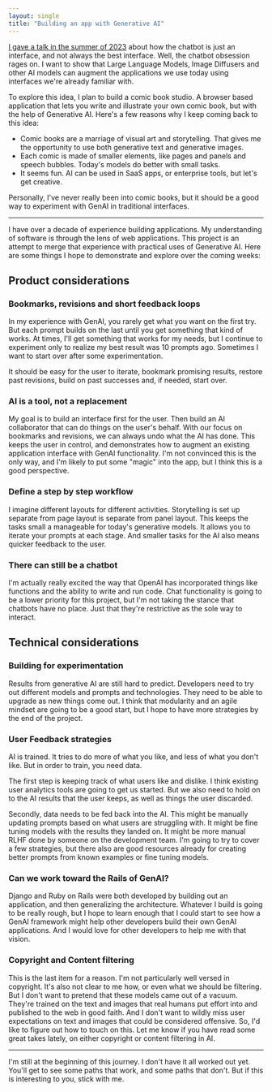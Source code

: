 ```yaml
---
layout: single
title: "Building an app with Generative AI"
---
```


[I gave a talk in the summer of 2023](https://www.youtube.com/watch?v=kNiY-HYaqUc) about how the chatbot is just an interface, and not always the best interface. Well, the chatbot obsession rages on. I want to show that Large Language Models, Image Diffusers and other AI models can augment the applications we use today using interfaces we're already familiar with.

To explore this idea, I plan to build a comic book studio. A browser based application that lets you write and illustrate your own comic book, but with the help of Generative AI. Here's a few reasons why I keep coming back to this idea:

- Comic books are a marriage of visual art and storytelling. That gives me the opportunity to use both generative text and generative images.
- Each comic is made of smaller elements, like pages and panels and speech bubbles. Today's models do better with small tasks.
- It seems fun. AI can be used in SaaS apps, or enterprise tools, but let's get creative.

Personally, I've never really been into comic books, but it should be a good way to experiment with GenAI in traditional interfaces.

--------------------

I have over a decade of experience building applications. My understanding of software is through the lens of web applications. This project is an attempt to merge that experience with practical uses of Generative AI. Here are some things I hope to demonstrate and explore over the coming weeks:

## Product considerations

### Bookmarks, revisions and short feedback loops
In my experience with GenAI, you rarely get what you want on the first try. But each prompt builds on the last until you get something that kind of works. At times, I'll get something that works for my needs, but I continue to experiment only to realize my best result was 10 prompts ago. Sometimes I want to start over after some experimentation.

It should be easy for the user to iterate, bookmark promising results, restore past revisions, build on past successes and, if needed, start over.

### AI is a tool, not a replacement
My goal is to build an interface first for the user. Then build an AI collaborator that can do things on the user's behalf. With our focus on bookmarks and revisions, we can always undo what the AI has done. This keeps the user in control, and demonstrates how to augment an existing application interface with GenAI functionality. I'm not convinced this is the only way, and I'm likely to put some "magic" into the app, but I think this is a good perspective.

### Define a step by step workflow
I imagine different layouts for different activities. Storytelling is set up separate from page layout is separate from panel layout. This keeps the tasks small a manageable for today's generative models. It allows you to iterate your prompts at each stage. And smaller tasks for the AI also means quicker feedback to the user.

### There can still be a chatbot
I'm actually really excited the way that OpenAI has incorporated things like functions and the ability to write and run code. Chat functionality is going to be a lower priority for this project, but I'm not taking the stance that chatbots have no place. Just that they're restrictive as the sole way to interact.

## Technical considerations

### Building for experimentation
Results from generative AI are still hard to predict. Developers need to try out different models and prompts and technologies. They need to be able to upgrade as new things come out. I think that modularity and an agile mindset are going to be a good start, but I hope to have more strategies by the end of the project.

### User Feedback strategies
AI is trained. It tries to do more of what you like, and less of what you don't like. But in order to train, you need data.

The first step is keeping track of what users like and dislike. I think existing user analytics tools are going to get us started. But we also need to hold on to the AI results that the user keeps, as well as things the user discarded.

Secondly, data needs to be fed back into the AI. This might be manually updating prompts based on what users are struggling with. It might be fine tuning models with the results they landed on. It might be more manual RLHF done by someone on the development team. I'm going to try to cover a few strategies, but there also are good resources already for creating better prompts from known examples or fine tuning models.

### Can we work toward the Rails of GenAI?

Django and Ruby on Rails were both developed by building out an application, and then generalizing the architecture. Whatever I build is going to be really rough, but I hope to learn enough that I could start to see how a GenAI framework might help other developers build their own GenAI applications. And I would love for other developers to help me with that vision.

### Copyright and Content filtering
This is the last item for a reason. I'm not particularly well versed in copyright. It's also not clear to me how, or even what we should be filtering. But I don't want to pretend that these models came out of a vacuum. They're trained on the text and images that real humans put effort into and published to the web in good faith. And I don't want to wildly miss user expectations on text and images that could be considered offensive. So, I'd like to figure out how to touch on this. Let me know if you have read some great takes lately, on either copyright or content filtering in AI.

---------------------

I'm still at the beginning of this journey. I don't have it all worked out yet. You'll get to see some paths that work, and some paths that don't. But if this is interesting to you, stick with me.